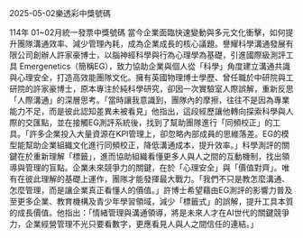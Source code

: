 
2025-05-02樂透彩中獎號碼

                                
114年 01~02月統一發票中獎號碼
                             當今企業面臨快速變動與多元文化衝擊，如何提升團隊溝通效率、減少管理內耗，成為企業成長的核心議題。譽耀科學溝通發展有限公司創辦人許家豪博士，以腦神經科學與行為心理學為基礎，引進國際級測評工具 Emergenetics（簡稱EG），致力協助企業與個人從「科學」角度建立溝通共識與心理安全，打造高效能團隊文化。擁有英國物理博士學歷、曾任職於中研院與工研院的許家豪博士，原本專注於純科學研究，卻因一次實驗室人際誤解，重新反思「人際溝通」的深層思考。「當時讓我意識到，團隊內的摩擦，往往不是因為專業能力不足，而是彼此認知差異未被看見」他指出，這段經歷讓他轉向探索科學與人際的交匯點，並在接觸EG測評系統後，找到了幫助團隊進行「同頻校正」的工具。「許多企業投入大量資源在KPI管理上，卻忽略內部成員的思維落差。EG的模型能幫助企業組織文化進行同頻校正，降低溝通成本，提升效率。」科學測評的關鍵在於重新理解「標籤」，進而協助組織看懂更多人與人之間的互動機制，找出領導與管理的盲點。企業未來競爭力的關鍵，在於「心理安全」與「價值對齊」。唯有在彼此理解的基礎上運作，團隊才能發揮最大戰力。「我們不只是教怎麼溝通、怎麼管理，而是讓企業真正看懂人的價值。」許博士希望藉由EG測評的影響力普及至更多企業、教育機構及青少年學習領域，減少「標籤式」的誤解，提升工具本質的成長價值。他指出：「情緒管理與溝通領導，將是未來人才在AI世代的關鍵競爭力，企業經營管理不光只要看數字，更應看見人與人之間信任的連結。」